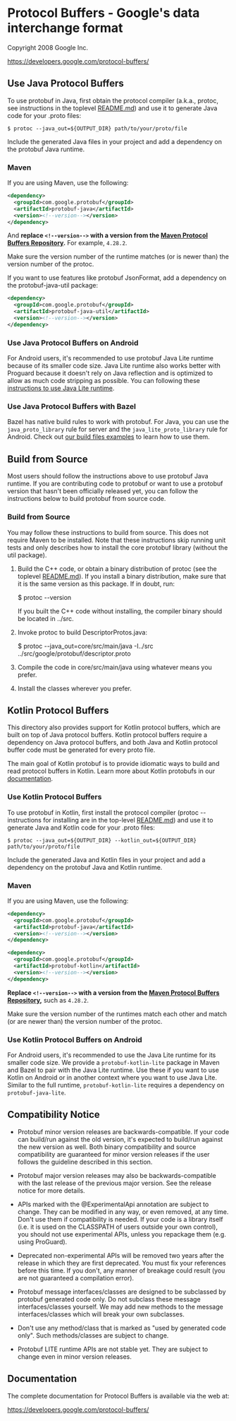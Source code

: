 # Protocol Buffers - Google's data interchange format

Copyright 2008 Google Inc.

https://developers.google.com/protocol-buffers/

## Use Java Protocol Buffers

To use protobuf in Java, first obtain the protocol compiler (a.k.a., protoc,
see instructions in the toplevel [README.md](../README.md)) and use it to
generate Java code for your .proto files:

    $ protoc --java_out=${OUTPUT_DIR} path/to/your/proto/file

Include the generated Java files in your project and add a dependency on the
protobuf Java runtime.

### Maven

If you are using Maven, use the following:

```xml
<dependency>
  <groupId>com.google.protobuf</groupId>
  <artifactId>protobuf-java</artifactId>
  <version><!--version--></version>
</dependency>
```

And **replace `<!--version-->` with a version from the
[Maven Protocol Buffers Repository](https://mvnrepository.com/artifact/com.google.protobuf/protobuf-java).**
For example, `4.28.2`.

Make sure the version number of the runtime matches (or is newer than) the
version number of the protoc.

If you want to use features like protobuf JsonFormat, add a dependency on the
protobuf-java-util package:

```xml
<dependency>
  <groupId>com.google.protobuf</groupId>
  <artifactId>protobuf-java-util</artifactId>
  <version><!--version--></version>
</dependency>
```

### Use Java Protocol Buffers on Android

For Android users, it's recommended to use protobuf Java Lite runtime because
of its smaller code size. Java Lite runtime also works better with Proguard
because it doesn't rely on Java reflection and is optimized to allow as much
code stripping as possible. You can following these [instructions to use Java
Lite runtime](lite.md).

### Use Java Protocol Buffers with Bazel

Bazel has native build rules to work with protobuf. For Java, you can use the
`java_proto_library` rule for server and the `java_lite_proto_library` rule for
Android. Check out [our build files examples](../examples/BUILD.bazel) to learn
how to use them.

## Build from Source

Most users should follow the instructions above to use protobuf Java runtime.
If you are contributing code to protobuf or want to use a protobuf version
that hasn't been officially released yet, you can follow the instructions
below to build protobuf from source code.

### Build from Source

You may follow these instructions to build from source. This does not require
Maven to be installed. Note that these instructions skip running unit tests and
only describes how to install the core protobuf library (without the util
package).

1) Build the C++ code, or obtain a binary distribution of protoc (see
   the toplevel [README.md](../README.md)). If you install a binary
   distribution, make sure that it is the same version as this package.
   If in doubt, run:

     $ protoc --version

   If you built the C++ code without installing, the compiler binary
   should be located in ../src.

2) Invoke protoc to build DescriptorProtos.java:

     $ protoc --java_out=core/src/main/java -I../src \
         ../src/google/protobuf/descriptor.proto

3) Compile the code in core/src/main/java using whatever means you prefer.

4) Install the classes wherever you prefer.

## Kotlin Protocol Buffers

This directory also provides support for Kotlin protocol buffers, which are
built on top of Java protocol buffers. Kotlin protocol buffers require a
dependency on Java protocol buffers, and both Java and Kotlin protocol buffer
code must be generated for every proto file.

The main goal of Kotlin protobuf is to provide idiomatic ways to build and read
protocol buffers in Kotlin. Learn more about Kotlin protobufs in our
[documentation](https://protobuf.dev/getting-started/kotlintutorial/).

### Use Kotlin Protocol Buffers

To use protobuf in Kotlin, first install the protocol compiler (protoc --
instructions for installing are in the top-level [README.md](../README.md)) and
use it to generate Java and Kotlin code for your .proto files:

```
$ protoc --java_out=${OUTPUT_DIR} --kotlin_out=${OUTPUT_DIR} path/to/your/proto/file
```

Include the generated Java and Kotlin files in your project and add a dependency on the
protobuf Java and Kotlin runtime.

### Maven

If you are using Maven, use the following:

```xml
<dependency>
  <groupId>com.google.protobuf</groupId>
  <artifactId>protobuf-java</artifactId>
  <version><!--version--></version>
</dependency>

<dependency>
  <groupId>com.google.protobuf</groupId>
  <artifactId>protobuf-kotlin</artifactId>
  <version><!--version--></version>
</dependency>
```

**Replace `<!--version-->` with a version from the
[Maven Protocol Buffers Repository](https://mvnrepository.com/artifact/com.google.protobuf/protobuf-kotlin),**
such as `4.28.2`.

Make sure the version number of the runtimes match each other and match (or are 
newer than) the version number of the protoc.

### Use Kotlin Protocol Buffers on Android

For Android users, it's recommended to use the Java Lite runtime for its smaller
code size. We provide a `protobuf-kotlin-lite` package in Maven and Bazel to
pair with the Java Lite runtime. Use these if you want to use Kotlin on
Android or in another context where you want to use Java Lite. Similar to the
full runtime, `protobuf-kotlin-lite` requires a dependency on
`protobuf-java-lite`.

## Compatibility Notice

* Protobuf minor version releases are backwards-compatible. If your code
  can build/run against the old version, it's expected to build/run against
  the new version as well. Both binary compatibility and source compatibility
  are guaranteed for minor version releases if the user follows the guideline
  described in this section.

* Protobuf major version releases may also be backwards-compatible with the
  last release of the previous major version. See the release notice for more
  details.

* APIs marked with the @ExperimentalApi annotation are subject to change. They
  can be modified in any way, or even removed, at any time. Don't use them if
  compatibility is needed. If your code is a library itself (i.e. it is used on
  the CLASSPATH of users outside your own control), you should not use
  experimental APIs, unless you repackage them (e.g. using ProGuard).

* Deprecated non-experimental APIs will be removed two years after the release
  in which they are first deprecated. You must fix your references before this
  time. If you don't, any manner of breakage could result (you are not
  guaranteed a compilation error).

* Protobuf message interfaces/classes are designed to be subclassed by protobuf
  generated code only. Do not subclass these message interfaces/classes
  yourself. We may add new methods to the message interfaces/classes which will
  break your own subclasses.

* Don't use any method/class that is marked as "used by generated code only".
  Such methods/classes are subject to change.

* Protobuf LITE runtime APIs are not stable yet. They are subject to change even
  in minor version releases.

## Documentation

The complete documentation for Protocol Buffers is available via the
web at:

  https://developers.google.com/protocol-buffers/

